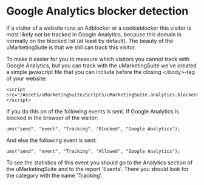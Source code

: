 # Google Analytics blocker detection

If a visitor of a website runs an Adblocker or a cookieblocker this visitor is most likely not be tracked in Google Analytics, because this domain is normally on the blocked list (at least by default). The beauty of the uMarketingSuite is that we still can track this visitor.

To make it easier for you to measure which visitors you cannot track with Google Analytics, but you can track with the uMarketingSuite we've created a simple javascript file that you can include before the closing &lt;/body&gt;-tag of your website:

    <script src="/Assets/uMarketingSuite/Scripts/uMarketingSuite.analytics.blockerdetection.js"></script>

If you do this on of the following events is sent. If Google Analytics is blocked in the browser of the visitor:

    ums("send", "event", "Tracking", "Blocked", "Google Analytics");

And else the following event is sent:

    ums("send", "event", "Tracking", "Allowed", "Google Analytics");

To see the statistics of this event you should go to the Analytics section of the uMarketingSuite and to the report 'Events'. There you should look for the category with the name 'Tracking'.

![]()
